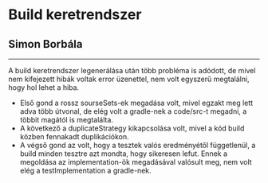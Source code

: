 # Build keretrendszer

## Simon Borbála

---

A build keretrendszer legenerálása után több probléma is adódott, de mivel nem kifejezett hibák voltak error üzenettel, nem volt egyszerű megtalálni, hogy hol lehet a hiba.
- Első gond a rossz sourseSets-ek megadása volt, mivel egzakt meg lett adva több útvonal, de elég volt a gradle-nek a code/src-t megadni, a többit magától is megtalálta.
- A következő a duplicateStrategy kikapcsolása volt, mivel a kód build közben fennakadt duplikációkon.
- A végső gond az volt, hogy a tesztek valós eredményétől függetlenül, a build minden tesztre azt mondta, hogy sikeresen lefut. Ennek a megoldása az implementation-ök megadásával valósult meg, nem volt elég a testImplementation a gradle-nek.